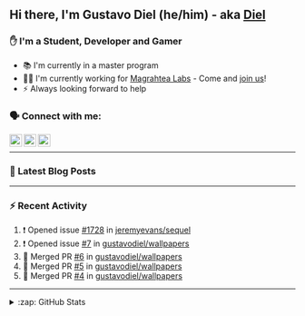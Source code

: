 ## Hi there, I'm Gustavo Diel (he/him) - aka [Diel](https://diel.dev)

### ✋ I'm a Student, Developer and Gamer
- 📚 I'm currently in a master program
- 👨‍💻 I'm currently working for [Magrahtea Labs](https://magrathealabs.com) - Come and [join us](https://careers.magrathealabs.com)!
- ⚡️ Always looking forward to help

### 🗣 Connect with me:

[<img align="left" alt="Diel | Twitter" width="22px" src="https://cdn.jsdelivr.net/npm/simple-icons@v3/icons/twitter.svg" />][twitter]
[<img align="left" alt="Diel | LinkedIn" width="22px" src="https://cdn.jsdelivr.net/npm/simple-icons@v3/icons/linkedin.svg" />][linkedin]
[<img align="left" alt="Diel | Instagram" width="22px" src="https://cdn.jsdelivr.net/npm/simple-icons@v3/icons/instagram.svg" />][instagram]

<br />

---

### 📘 Latest Blog Posts
<!-- BLOG-POST-LIST:START -->
<!-- BLOG-POST-LIST:END -->

---

### :zap: Recent Activity

<!--START_SECTION:activity-->
1. ❗️ Opened issue [#1728](https://github.com/jeremyevans/sequel/issues/1728) in [jeremyevans/sequel](https://github.com/jeremyevans/sequel)
2. ❗️ Opened issue [#7](https://github.com/gustavodiel/wallpapers/issues/7) in [gustavodiel/wallpapers](https://github.com/gustavodiel/wallpapers)
3. 🎉 Merged PR [#6](https://github.com/gustavodiel/wallpapers/pull/6) in [gustavodiel/wallpapers](https://github.com/gustavodiel/wallpapers)
4. 🎉 Merged PR [#5](https://github.com/gustavodiel/wallpapers/pull/5) in [gustavodiel/wallpapers](https://github.com/gustavodiel/wallpapers)
5. 🎉 Merged PR [#4](https://github.com/gustavodiel/wallpapers/pull/4) in [gustavodiel/wallpapers](https://github.com/gustavodiel/wallpapers)
<!--END_SECTION:activity-->

---

<details>
  <summary>:zap: GitHub Stats</summary>

  <img align="left" alt="GitHub Stats" src="https://github-readme-stats.vercel.app/api?username=gustavodiel&show_icons=true&hide_border=true&count_private=true" />
  <img align="left" alt="GitHub Stats" src="https://github-readme-stats.vercel.app/api/top-langs/?username=gustavodiel" />

</details>

[website]: https://diel.dev
[twitter]: https://twitter.com/gu_diel16
[instagram]: https://instagram.com/gtd1696
[linkedin]: https://br.linkedin.com/in/gustavodiel